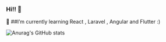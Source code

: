 ### Hi!! 👋

🌱 ##I’m currently learning React , Laravel , Angular and Flutter :)

![Anurag's GitHub stats](https://github-readme-stats.vercel.app/api?username=shantatei&show_icons=true&theme=dracula)
<!--
**shantatei/shantatei** is a ✨ _special_ ✨ repository because its `README.md` (this file) appears on your GitHub profile.

Here are some ideas to get you started:

- 🔭 I’m currently working on ...
- 🌱 I’m currently learning ...
- 👯 I’m looking to collaborate on ...
- 🤔 I’m looking for help with ...
- 💬 Ask me about ...
- 📫 How to reach me: ...
- 😄 Pronouns: ...
- ⚡ Fun fact: ...
-->
